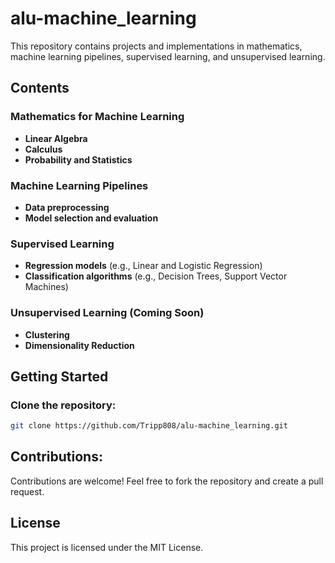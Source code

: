 # alu-machine_learning

This repository contains projects and implementations in mathematics, machine learning pipelines, supervised learning, and unsupervised learning.

## Contents

### Mathematics for Machine Learning
- **Linear Algebra**  
- **Calculus**  
- **Probability and Statistics**  

### Machine Learning Pipelines
- **Data preprocessing**  
- **Model selection and evaluation**  

### Supervised Learning
- **Regression models** (e.g., Linear and Logistic Regression)  
- **Classification algorithms** (e.g., Decision Trees, Support Vector Machines)  

### Unsupervised Learning (Coming Soon)
- **Clustering**  
- **Dimensionality Reduction**  

## Getting Started

### Clone the repository:
```bash
git clone https://github.com/Tripp808/alu-machine_learning.git
```
## Contributions:
Contributions are welcome! Feel free to fork the repository and create a pull request.

## License
This project is licensed under the MIT License.
